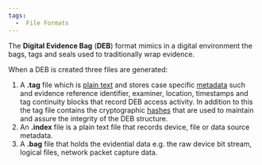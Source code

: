 ```yaml
---
tags:
  -  File Formats
---
```

The **Digital Evidence Bag** (**DEB**) format mimics in a digital
environment the bags, tags and seals used to traditionally wrap
evidence.

When a DEB is created three files are generated:

1.  A **.tag** file which is [plain text](plain_text.md) and
    stores case specific [metadata](metadata.md) such and
    evidence reference identifier, examiner, location, timestamps and
    tag continuity blocks that record DEB access activity. In addition
    to this the tag file contains the cryptographic
    [hashes](hash.md) that are used to maintain and
    assure the integrity of the DEB structure.
2.  An **.index** file is a plain text file that records device, file or
    data source metadata.
3.  A **.bag** file that holds the evidential data e.g. the raw device
    bit stream, logical files, network packet capture data.

